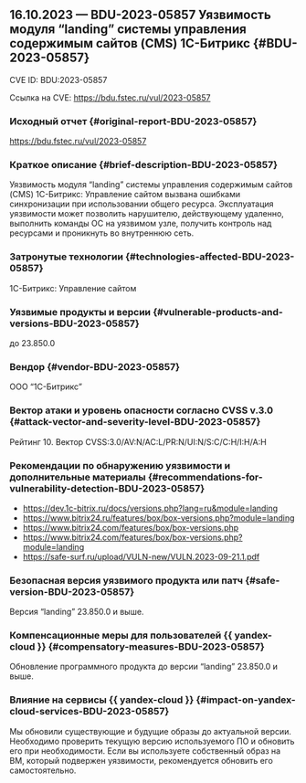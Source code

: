 ## 16.10.2023 — BDU-2023-05857 Уязвимость модуля <q>landing</q> системы управления содержимым сайтов (CMS) 1С-Битрикс {#BDU-2023-05857}

CVE ID: BDU:2023-05857

Ссылка на CVE: <https://bdu.fstec.ru/vul/2023-05857>

### Исходный отчет {#original-report-BDU-2023-05857}

<https://bdu.fstec.ru/vul/2023-05857>

### Краткое описание {#brief-description-BDU-2023-05857}

Уязвимость модуля <q>landing</q> системы управления содержимым сайтов (CMS) 1С-Битрикс: Управление сайтом вызвана ошибками синхронизации при использовании общего ресурса. Эксплуатация уязвимости может позволить нарушителю, действующему удаленно, выполнить команды ОС на уязвимом узле, получить контроль над ресурсами и проникнуть во внутреннюю сеть.

### Затронутые технологии {#technologies-affected-BDU-2023-05857}

1С-Битрикс: Управление сайтом

### Уязвимые продукты и версии {#vulnerable-products-and-versions-BDU-2023-05857}

до 23.850.0

### Вендор {#vendor-BDU-2023-05857}

ООО <q>1С-Битрикс</q>

### Вектор атаки и уровень опасности согласно CVSS v.3.0 {#attack-vector-and-severity-level-BDU-2023-05857}

Рейтинг 10. Вектор CVSS:3.0/AV:N/AC:L/PR:N/UI:N/S:C/C:H/I:H/A:H

### Рекомендации по обнаружению уязвимости и дополнительные материалы {#recommendations-for-vulnerability-detection-BDU-2023-05857}

* <https://dev.1c-bitrix.ru/docs/versions.php?lang=ru&module=landing>
* <https://www.bitrix24.ru/features/box/box-versions.php?module=landing>
* <https://www.bitrix24.com/features/box/box-versions.php>
* <https://www.bitrix24.com/features/box/box-versions.php?module=landing>
* <https://safe-surf.ru/upload/VULN-new/VULN.2023-09-21.1.pdf>

### Безопасная версия уязвимого продукта или патч {#safe-version-BDU-2023-05857}

Версия <q>landing</q> 23.850.0 и выше.

### Компенсационные меры для пользователей {{ yandex-cloud }} {#compensatory-measures-BDU-2023-05857}

Обновление программного продукта до версии <q>landing</q> 23.850.0 и выше.

### Влияние на сервисы {{ yandex-cloud }} {#impact-on-yandex-cloud-services-BDU-2023-05857}

Мы обновили существующие и будущие образы до актуальной версии. Необходимо проверить текущую версию используемого ПО и обновить его при необходимости. Если вы используете собственный образ на ВМ, который подвержен уязвимости, рекомендуется обновить его самостоятельно.
